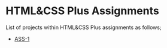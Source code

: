 # HTML&CSS Plus Assignments

List of projects within HTML&CSS Plus assignments as follows;

- [ASS-1](./ASS-1/README.md)
